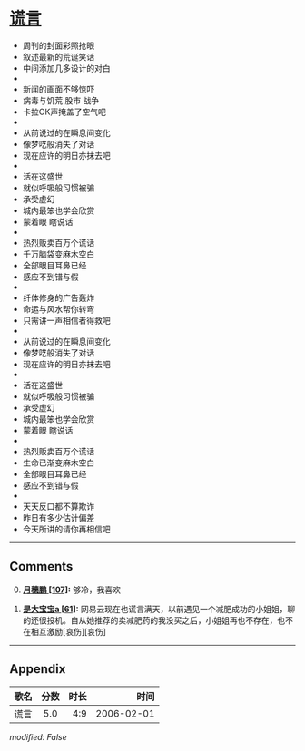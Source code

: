 # [谎言](https://music.163.com/song?id=66036)

* 周刊的封面彩照抢眼
* 叙述最新的荒诞笑话
* 中间添加几多设计的对白
* 
* 新闻的画面不够惊吓
* 病毒与饥荒 股市 战争
* 卡拉OK声掩盖了空气吧
* 
* 从前说过的在瞬息间变化
* 像梦呓般消失了对话
* 现在应许的明日亦抹去吧
* 
* 活在这盛世
* 就似呼吸般习惯被骗
* 承受虚幻
* 城内最笨也学会欣赏
* 蒙着眼 瞎说话
* 
* 热烈贩卖百万个谎话
* 千万脑袋变麻木空白
* 全部眼目耳鼻已经
* 感应不到错与假
* 
* 纤体修身的广告轰炸
* 命运与风水帮你转弯
* 只需讲一声相信者得救吧
* 
* 从前说过的在瞬息间变化
* 像梦呓般消失了对话
* 现在应许的明日亦抹去吧
* 
* 活在这盛世
* 就似呼吸般习惯被骗
* 承受虚幻
* 城内最笨也学会欣赏
* 蒙着眼 瞎说话
* 
* 热烈贩卖百万个谎话
* 生命已渐变麻木空白
* 全部眼目耳鼻已经
* 感应不到错与假
* 
* 天天反口都不算欺诈
* 昨日有多少估计偏差
* 今天所讲的请你再相信吧


---

## Comments
0. **[月穗鹏 \[107\]](https://music.163.com/#/user/home?id=41468110):** 够冷，我喜欢

1. **[是大宝宝a \[61\]](https://music.163.com/#/user/home?id=95479278):** 网易云现在也谎言满天，以前遇见一个减肥成功的小姐姐，聊的还很投机。自从她推荐的卖减肥药的我没买之后，小姐姐再也不存在，也不在相互激励[哀伤][哀伤]



---

## Appendix

|歌名|分数|时长|时间|
|:---|:---:|---:|---:|
|谎言|5.0|4:9|2006-02-01

*modified: False*